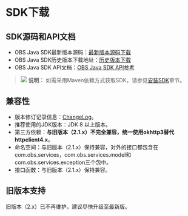 # SDK下载<a name="obs_21_0001"></a>

## SDK源码和API文档<a name="section1585712245441"></a>

-   OBS Java SDK最新版本源码：[最新版本源码下载](https://github.com/huaweicloud/huaweicloud-sdk-java-obs)
-   OBS Java SDK历史版本下载地址：[历史版本下载](https://github.com/huaweicloud/huaweicloud-sdk-java-obs/tree/release/release)
-   OBS Java SDK API文档：[OBS Java SDK API参考](https://obssdk.obs.cn-north-1.myhuaweicloud.com/apidoc/cn/java/index.html)

>![](public_sys-resources/icon-note.gif) **说明：** 
>如需采用Maven依赖方式获取SDK，请参见[安装SDK](安装SDK.md)章节。

## 兼容性<a name="section328381115452"></a>

-   版本修订记录信息：[ChangeLog](https://github.com/huaweicloud/huaweicloud-sdk-java-obs/blob/master/README_CN.MD)。
-   推荐使用的JDK版本：JDK 8 以上版本。
-   第三方依赖：**与旧版本（2.1.x）不完全兼容，统一使用okhttp3替代httpclient4.x**。
-   命名空间：与旧版本（2.1.x）保持兼容，对外的接口都包含在com.obs.services，com.obs.services.model和com.obs.services.exception三个包中。
-   接口函数：与旧版本（2.1.x）保持兼容。

## 旧版本支持<a name="section15844174973318"></a>

旧版本（2.x）已不再维护，建议尽快升级至最新版。

